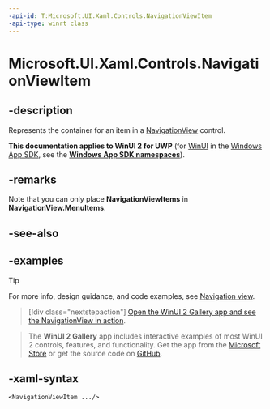 ```yaml
---
-api-id: T:Microsoft.UI.Xaml.Controls.NavigationViewItem
-api-type: winrt class
---
```

<!-- Class syntax.
public class NavigationViewItem : NavigationViewItemBase, NavigationViewItemBase
-->

# Microsoft.UI.Xaml.Controls.NavigationViewItem

## -description

Represents the container for an item in a [NavigationView](navigationview.md) control.

**This documentation applies to WinUI 2 for UWP** (for [WinUI](/windows/apps/winui/winui3/) in the [Windows App SDK](/windows/apps/windows-app-sdk/), see the **[Windows App SDK namespaces](/windows/windows-app-sdk/api/winrt/)**).

## -remarks

Note that you can only place **NavigationViewItems** in **NavigationView.MenuItems**.

## -see-also

## -examples

> [!TIP]
> For more info, design guidance, and code examples, see [Navigation view](/windows/apps/design/controls/navigationview).

> [!div class="nextstepaction"]
> [Open the WinUI 2 Gallery app and see the NavigationView in action](winui2gallery:/item/NavigationView).

> The **WinUI 2 Gallery** app includes interactive examples of most WinUI 2 controls, features, and functionality. Get the app from the [Microsoft Store](https://www.microsoft.com/store/productId/9MSVH128X2ZT) or get the source code on [GitHub](https://github.com/Microsoft/WinUI-Gallery/tree/winui2).

## -xaml-syntax

```xaml
<NavigationViewItem .../>
```
